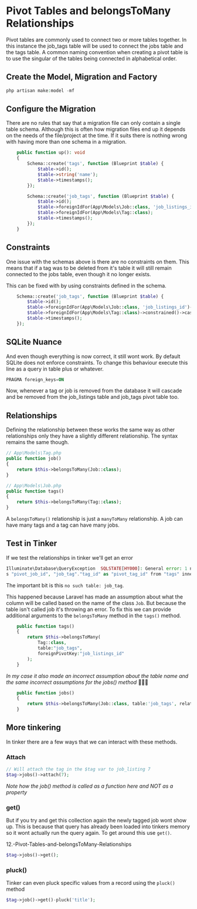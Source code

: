 # Pivot Tables and belongsToMany Relationships

Pivot tables are commonly used to connect two or more tables together. In this instance the job_tags table will be used to connect the jobs table and the tags table. A common naming convention when creating a pivot table is to use the singular of the tables being connected in alphabetical order.

## Create the Model, Migration and Factory
```php
php artisan make:model -mf
```

## Configure the Migration
There are no rules that say that a migration file can only contain a single table schema. Although this is often how migration files end up it depends on the needs of the file/project at the time. If it suits there is nothing wrong with having more than one schema in a migration.

```php
    public function up(): void
    {
        Schema::create('tags', function (Blueprint $table) {
            $table->id();
            $table->string('name');
            $table->timestamps();
        });

        Schema::create('job_tags', function (Blueprint $table) {
            $table->id();
            $table->foreignIdFor(App\Models\Job::class, 'job_listings_id'); // 'job_listings_id' ensures that Laravel uses our job listings table and NOT the jobs table
            $table->foreignIdFor(App\Models\Tag::class);
            $table->timestamps();
        });
    }
```

## Constraints
One issue with the schemas above is there are no constraints on them. This means that if a tag was to be deleted from it's table it will still remain connected to the jobs table, even though it no longer exists.

This can be fixed with by using constraints defined in the schema.

```php
	Schema::create('job_tags', function (Blueprint $table) {
		$table->id();
		$table->foreignIdFor(App\Models\Job::class, 'job_listings_id')->constrained()->cascadeOnDelete();
		$table->foreignIdFor(App\Models\Tag::class)->constrained()->cascadeOnDelete();
		$table->timestamps();
	});
```

## SQLite Nuance
And even though everything is now correct, it still wont work. By default SQLite does not enforce constraints. To change this behaviour execute this line as a query in table plus or whatever.

```sql
PRAGMA foreign_keys=ON
```

Now, whenever a tag or job is removed from the database it will cascade and be removed from the job_listings table and job_tags pivot table too.

## Relationships
Defining the relationship between these works the same way as other relationships only they have a slightly different relationship. The syntax remains the same though.

```php
// App\Models\Tag.php
public function job()
{
	return $this->belongsToMany(Job::class);
}

// App\Models\Job.php
public function tags()
{
	return $this->belongsToMany(Tag::class);
}
```

A `belongsToMany()` relationship is just a `manyToMany` relationship. A job can have many tags and a tag can have many jobs.

## Test in Tinker
If we test the relationships in tinker we'll get an error

```php
Illuminate\Database\QueryException  SQLSTATE[HY000]: General error: 1 no such table: job_tag (Connection: sqlite, SQL: select "tags".*, "job_tag"."job_id" a
s "pivot_job_id", "job_tag"."tag_id" as "pivot_tag_id" from "tags" inner join "job_tag" on "tags"."id" = "job_tag"."tag_id" where "job_tag"."job_id" = 7).
```

The important bit is this `no such table: job_tag`.

This happened because Laravel has made an assumption about what the column will be called based on the name of the class `Job`. But because the table isn't called job it's throwing an error. To fix this we can provide additional arguments to the `belongsToMany` method in the `tags()` method.

```php
    public function tags()
    {
        return $this->belongsToMany(
			Tag::class,
			table:"job_tags",
			foreignPivotKey:"job_listings_id"
		);
    }
```

*In my case it also made an incorrect assumption about the table name and the same incorrect assumptions for the jobs() method* 🤷🏻‍♂️

```php
    public function jobs()
    {
        return $this->belongsToMany(Job::class, table:'job_tags', relatedPivotKey:'job_listings_id');
    }
```

## More tinkering
In tinker there are a few ways that we can interact with these methods. 

### Attach
```php
// Will attach the tag in the $tag var to job_listing 7
$tag->jobs()->attach(7);
```
*Note how the job() method is called as a function here and NOT as a property*

### get()
But if you try and get this collection again the newly tagged job wont show up. This is because that query has already been loaded into tinkers memory so it wont actually run the query again. To get around this use `get()`.

12.-Pivot-Tables-and-belongsToMany-Relationships
```php
$tag->jobs()->get();
```

### pluck()
Tinker can even pluck specific values from a record using the `pluck()` method
```php
$tag->job()->get()-pluck('title');
```
